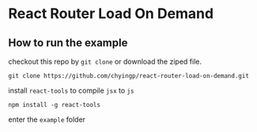 # React Router Load On Demand

## How to run the example

checkout this repo by `git clone` or download the ziped file.

```
git clone https://github.com/chyingp/react-router-load-on-demand.git
```

install `react-tools` to compile `jsx` to `js` 

```
npm install -g react-tools
```

enter the `example` folder

